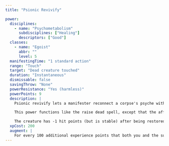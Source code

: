 ```yaml
---
title: "Psionic Revivify"

power:
  disciplines:
    - name: "Psychometabolism"
      subdisciplines: ["Healing"]
      descriptors: ["Good"]
  classes:
    - name: "Egoist"
      abbr: ""
      level: 5
  manifestingTime: "1 standard action"
  range: "Touch"
  target: "Dead creature touched"
  duration: "Instantaneous"
  dismissable: false
  savingThrow: "None"
  powerResistance: "Yes (harmless)"
  powerPoints: 9
  description: |
    Psionic revivify lets a manifester reconnect a corpse's psyche with its body, restoring life to a recently deceased creature. The power must be manifested within 1 round of the victim's death. Before the psyche of the deceased has completely left the body, this power halts its journey while repairing somewhat the damage to the body.

    This power functions like the raise dead spell, except that the affected creature receives no level loss, no Constitution loss, and no loss of powers.

    The creature has -1 hit points (but is stable) after being restored to life.
  xpCost: 200
  augment: |
    For every 100 additional experience points that both you and the subject pay, the manifestation of this power can be delayed by 1 additional round.
---
```


